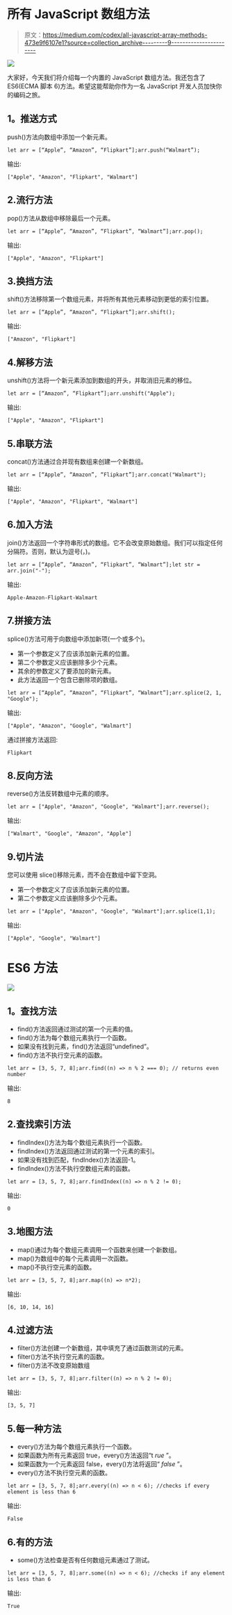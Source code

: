 # 所有 JavaScript 数组方法

> 原文：<https://medium.com/codex/all-javascript-array-methods-473e9f6107e1?source=collection_archive---------9----------------------->

![](img/d185b31065ac0ab857401f9d7ab33495.png)

大家好，今天我们将介绍每一个内置的 JavaScript 数组方法。我还包含了 ES6(ECMA 脚本 6)方法。希望这能帮助你作为一名 JavaScript 开发人员加快你的编码之旅。

## **1。推送方式**

push()方法向数组中添加一个新元素。

```
let arr = [“Apple”, “Amazon”, “Flipkart”];arr.push(“Walmart”);
```

输出:

```
["Apple", "Amazon", "Flipkart", "Walmart"]
```

## 2.**流行方法**

pop()方法从数组中移除最后一个元素。

```
let arr = [“Apple”, “Amazon”, “Flipkart”, “Walmart”];arr.pop();
```

输出:

```
["Apple", "Amazon", "Flipkart"]
```

## 3.**换挡方法**

shift()方法移除第一个数组元素，并将所有其他元素移动到更低的索引位置。

```
let arr = [“Apple”, “Amazon”, “Flipkart”];arr.shift();
```

输出:

```
["Amazon", "Flipkart"]
```

## 4.**解移方法**

unshift()方法将一个新元素添加到数组的开头，并取消旧元素的移位。

```
let arr = [“Amazon”, “Flipkart”];arr.unshift("Apple");
```

输出:

```
["Apple", "Amazon", "Flipkart"]
```

## 5.**串联方法**

concat()方法通过合并现有数组来创建一个新数组。

```
let arr = [“Apple”, “Amazon”, “Flipkart”];arr.concat("Walmart");
```

输出:

```
["Apple", "Amazon", "Flipkart", "Walmart"]
```

## 6.**加入方法**

join()方法返回一个字符串形式的数组。它不会改变原始数组。我们可以指定任何分隔符。否则，默认为逗号(，)。

```
let arr = [“Apple”, “Amazon”, “Flipkart”, “Walmart”];let str = arr.join("-");
```

输出:

```
Apple-Amazon-Flipkart-Walmart
```

## 7.**拼接方法**

splice()方法可用于向数组中添加新项(一个或多个)。

*   第一个参数定义了应该添加新元素的位置。
*   第二个参数定义应该删除多少个元素。
*   其余的参数定义了要添加的新元素。
*   此方法返回一个包含已删除项的数组。

```
let arr = [“Apple”, “Amazon”, “Flipkart”, “Walmart”];arr.splice(2, 1, "Google"); 
```

输出:

```
["Apple", "Amazon", "Google", "Walmart"]
```

通过拼接方法返回:

```
Flipkart
```

## 8.**反向方法**

reverse()方法反转数组中元素的顺序。

```
let arr = ["Apple", "Amazon", "Google", "Walmart"];arr.reverse();
```

输出:

```
["Walmart", "Google", "Amazon", "Apple"]
```

## 9.**切片法**

您可以使用 slice()移除元素，而不会在数组中留下空洞。

*   第一个参数定义了应该添加新元素的位置。
*   第二个参数定义应该删除多少个元素。

```
let arr = ["Apple", "Amazon", "Google", "Walmart"];arr.splice(1,1);
```

输出:

```
["Apple", "Google", "Walmart"]
```

# **ES6 方法**

![](img/c4c82bb6ab308ad15d921c2e0483f102.png)

## **1。查找方法**

*   find()方法返回通过测试的第一个元素的值。
*   find()方法为每个数组元素执行一个函数。
*   如果没有找到元素，find()方法返回“undefined”。
*   find()方法不执行空元素的函数。

```
let arr = [3, 5, 7, 8];arr.find((n) => n % 2 === 0); // returns even number
```

输出:

```
8
```

## 2.**查找索引方法**

*   findIndex()方法为每个数组元素执行一个函数。
*   findIndex()方法返回通过测试的第一个元素的索引。
*   如果没有找到匹配，findIndex()方法返回-1。
*   findIndex()方法不执行空数组元素的函数。

```
let arr = [3, 5, 7, 8];arr.findIndex((n) => n % 2 != 0);
```

输出:

```
0
```

## 3.**地图方法**

*   map()通过为每个数组元素调用一个函数来创建一个新数组。
*   map()为数组中的每个元素调用一次函数。
*   map()不执行空元素的函数。

```
let arr = [3, 5, 7, 8];arr.map((n) => n*2);
```

输出:

```
[6, 10, 14, 16]
```

## 4.**过滤方法**

*   filter()方法创建一个新数组，其中填充了通过函数测试的元素。
*   filter()方法不执行空元素的函数。
*   filter()方法不改变原始数组

```
let arr = [3, 5, 7, 8];arr.filter((n) => n % 2 != 0);
```

输出:

```
[3, 5, 7]
```

## 5.**每一种方法**

*   every()方法为每个数组元素执行一个函数。
*   如果函数为所有元素返回 true，every()方法返回“t *rue* ”。
*   如果函数为一个元素返回 false，every()方法将返回“ *false* ”。
*   every()方法不执行空元素的函数。

```
let arr = [3, 5, 7, 8];arr.every((n) => n < 6); //checks if every element is less than 6
```

输出:

```
False
```

## 6.**有的方法**

*   some()方法检查是否有任何数组元素通过了测试。

```
let arr = [3, 5, 7, 8];arr.some((n) => n < 6); //checks if any element is less than 6
```

输出:

```
True
```